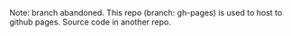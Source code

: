 Note: branch abandoned. This repo (branch: gh-pages) is used to host to github pages. Source code in another repo.
